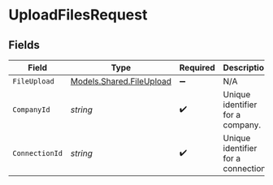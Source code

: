 # UploadFilesRequest


## Fields

| Field                                                         | Type                                                          | Required                                                      | Description                                                   | Example                                                       |
| ------------------------------------------------------------- | ------------------------------------------------------------- | ------------------------------------------------------------- | ------------------------------------------------------------- | ------------------------------------------------------------- |
| `FileUpload`                                                  | [Models.Shared.FileUpload](../../Models/Shared/FileUpload.md) | :heavy_minus_sign:                                            | N/A                                                           |                                                               |
| `CompanyId`                                                   | *string*                                                      | :heavy_check_mark:                                            | Unique identifier for a company.                              | 8a210b68-6988-11ed-a1eb-0242ac120002                          |
| `ConnectionId`                                                | *string*                                                      | :heavy_check_mark:                                            | Unique identifier for a connection.                           | 2e9d2c44-f675-40ba-8049-353bfcb5e171                          |